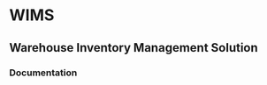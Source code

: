 <div class="cover">

# **WIMS**

## Warehouse Inventory Management Solution

### Documentation

</div>
